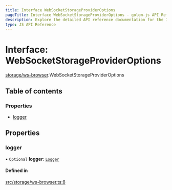 ```yaml
---
title: Interface WebSocketStorageProviderOptions
pageTitle: Interface WebSocketStorageProviderOptions - golem-js API Reference
description: Explore the detailed API reference documentation for the Interface WebSocketStorageProviderOptions within the golem-js SDK for the Golem Network.
type: JS API Reference
---
```

# Interface: WebSocketStorageProviderOptions

[storage/ws-browser](../modules/storage_ws_browser).WebSocketStorageProviderOptions

## Table of contents

### Properties

- [logger](storage_ws_browser.WebSocketStorageProviderOptions#logger)

## Properties

### logger

• `Optional` **logger**: [`Logger`](utils_logger_logger.Logger)

#### Defined in

[src/storage/ws-browser.ts:8](https://github.com/golemfactory/golem-js/blob/8487362/src/storage/ws-browser.ts#L8)
